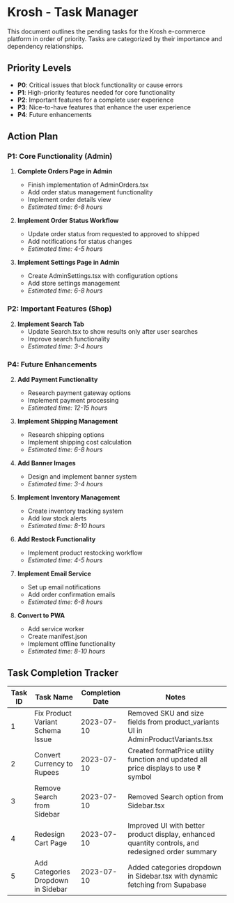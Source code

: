 # Krosh - Task Manager

This document outlines the pending tasks for the Krosh e-commerce platform in order of priority. Tasks are categorized by their importance and dependency relationships.

## Priority Levels

- **P0**: Critical issues that block functionality or cause errors
- **P1**: High-priority features needed for core functionality
- **P2**: Important features for a complete user experience
- **P3**: Nice-to-have features that enhance the user experience
- **P4**: Future enhancements

## Action Plan


### P1: Core Functionality (Admin)

1. **Complete Orders Page in Admin**
   - Finish implementation of AdminOrders.tsx
   - Add order status management functionality
   - Implement order details view
   - *Estimated time: 6-8 hours*

2. **Implement Order Status Workflow**
   - Update order status from requested to approved to shipped
   - Add notifications for status changes
   - *Estimated time: 4-5 hours*

3. **Implement Settings Page in Admin**
   - Create AdminSettings.tsx with configuration options
   - Add store settings management
   - *Estimated time: 6-8 hours*


### P2: Important Features (Shop)


2. **Implement Search Tab**
   - Update Search.tsx to show results only after user searches
   - Improve search functionality
   - *Estimated time: 3-4 hours*

### P4: Future Enhancements


2. **Add Payment Functionality**
   - Research payment gateway options
   - Implement payment processing
   - *Estimated time: 12-15 hours*

3. **Implement Shipping Management**
   - Research shipping options
   - Implement shipping cost calculation
   - *Estimated time: 6-8 hours*

4. **Add Banner Images**
   - Design and implement banner system
   - *Estimated time: 3-4 hours*

5. **Implement Inventory Management**
   - Create inventory tracking system
   - Add low stock alerts
   - *Estimated time: 8-10 hours*

6. **Add Restock Functionality**
   - Implement product restocking workflow
   - *Estimated time: 4-5 hours*

7. **Implement Email Service**
   - Set up email notifications
   - Add order confirmation emails
   - *Estimated time: 6-8 hours*

8. **Convert to PWA**
   - Add service worker
   - Create manifest.json
   - Implement offline functionality
   - *Estimated time: 8-10 hours*

## Task Completion Tracker

| Task ID | Task Name | Completion Date | Notes |
|---------|-----------|----------------|-------|
| 1 | Fix Product Variant Schema Issue | 2023-07-10 | Removed SKU and size fields from product_variants UI in AdminProductVariants.tsx |
| 2 | Convert Currency to Rupees | 2023-07-10 | Created formatPrice utility function and updated all price displays to use ₹ symbol |
| 3 | Remove Search from Sidebar | 2023-07-10 | Removed Search option from Sidebar.tsx |
| 4 | Redesign Cart Page | 2023-07-10 | Improved UI with better product display, enhanced quantity controls, and redesigned order summary |
| 5 | Add Categories Dropdown in Sidebar | 2023-07-10 | Added categories dropdown in Sidebar.tsx with dynamic fetching from Supabase |
